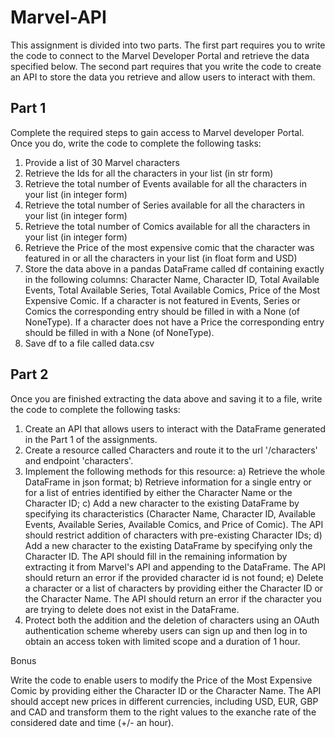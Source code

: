 # Marvel-API
This assignment is divided into two parts. The first part requires you to write the code to connect to the Marvel Developer Portal and retrieve the data specified below. The second part requires that you write the code to create an API to store the data you retrieve and allow users to interact with them. 


## Part  1

Complete the required steps to gain access to Marvel developer Portal. Once you do, write the code to complete the following tasks:

1. Provide a list of 30 Marvel characters
2. Retrieve the Ids for all the characters in your list (in str form)
3. Retrieve the total number of Events available for all the characters in your list (in integer form)
4. Retrieve the total number of Series available for all the characters in your list  (in integer form)
5. Retrieve the total number of Comics available for all the characters in your list (in integer form)
6. Retrieve the Price of the most expensive comic that the character was featured in or all the characters in your list (in float form and USD)
7. Store the data above in a pandas DataFrame called df containing exactly in the following columns: Character Name, Character ID, Total Available Events, Total Available Series, Total Available Comics, Price of the Most Expensive Comic. If a character is not featured in Events, Series or Comics the corresponding entry should be filled in with a None (of NoneType). If a character does not have a Price the corresponding entry should be filled in with a None (of NoneType).
8. Save df to a file called data.csv


## Part 2

Once you are finished extracting the data above and saving it to a file, write the code to complete the following tasks:

1. Create an API that allows users to interact with the DataFrame generated in the Part 1 of the assignments.
2. Create a resource called Characters and route it to the url '/characters' and endpoint 'characters'.
3. Implement the following methods for this resource:
  a) Retrieve the whole DataFrame in json format; 
  b) Retrieve information for a single entry or for a list of entries identified by either the Character Name or the Character ID; 
  c) Add a new character to the existing DataFrame by specifying its characteristics (Character Name, Character ID, Available Events, Available Series, Available Comics, and Price of Comic). The API should restrict addition of characters with pre-existing Character IDs; 
  d) Add a new character to the existing DataFrame by specifying only the Character ID. The API should fill in the remaining information by extracting it from Marvel's API and appending to the DataFrame. The API should return an error if the provided character id is not found; 
  e) Delete a character or a list of characters by providing either the Character ID or the Character Name. The API should return an error if the character you are trying to delete does not exist in the DataFrame.
4. Protect both the addition and the deletion of characters using an OAuth authentication scheme whereby users can sign up and then log in to obtain an access token with limited scope and a duration of 1 hour.


Bonus

Write the code to enable users to modify the Price of the Most Expensive Comic by providing either the Character ID or the Character Name. The API should accept new prices in different currencies, including USD, EUR, GBP and CAD and transform them to the right values to the exanche rate of the considered date and time (+/- an hour).
